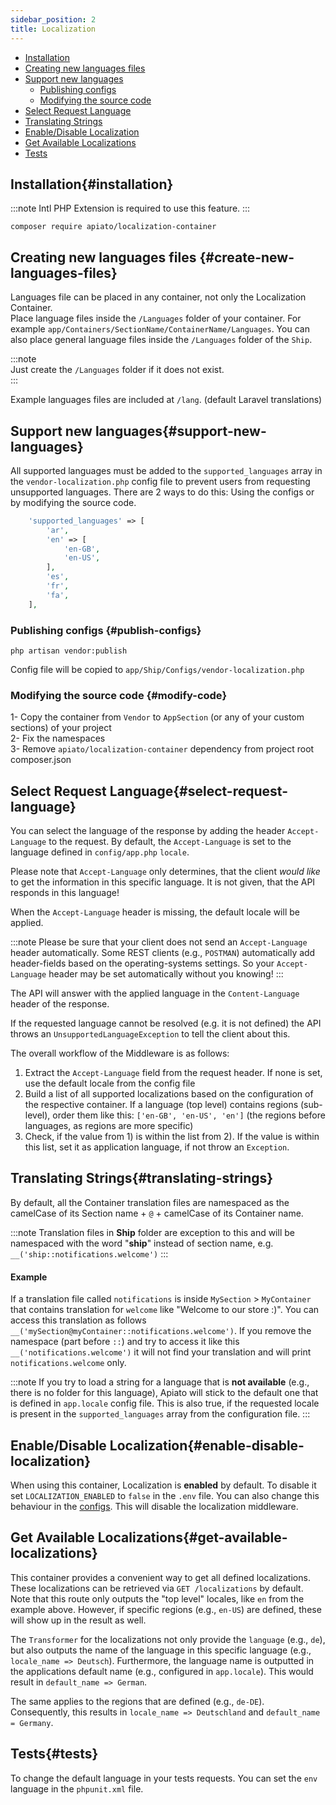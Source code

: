 ```yaml
---
sidebar_position: 2
title: Localization
---
```


- [Installation](#installation)
- [Creating new languages files](#create-new-languages-files)
- [Support new languages](#support-new-languages)
  - [Publishing configs](#publish-configs)
  - [Modifying the source code](#modify-code)
- [Select Request Language](#select-request-language)
- [Translating Strings](#translating-strings)
- [Enable/Disable Localization](#enable-disable-localization)
- [Get Available Localizations](#get-available-localizations)
- [Tests](#tests)

## Installation{#installation}
:::note
Intl PHP Extension is required to use this feature.
:::

```
composer require apiato/localization-container
```
## Creating new languages files {#create-new-languages-files}

Languages file can be placed in any container, not only the Localization Container.  
Place language files inside the `/Languages` folder of your container. For example
`app/Containers/SectionName/ContainerName/Languages`. You can also place general language files inside the
`/Languages` folder of the `Ship`.

:::note  
Just create the `/Languages` folder if it does not exist.  
:::

Example languages files are included at `/lang`. (default Laravel translations)

## Support new languages{#support-new-languages}

All supported languages must be added to the `supported_languages` array in the `vendor-localization.php` config file
to prevent users from requesting unsupported languages. There are 2 ways to do this: Using the configs or by modifying the source code.

```php
    'supported_languages' => [
        'ar',
        'en' => [
            'en-GB',
            'en-US',
        ],
        'es',
        'fr',
        'fa',
    ],
```

### Publishing configs {#publish-configs}
```
php artisan vendor:publish
```  
Config file will be copied to `app/Ship/Configs/vendor-localization.php`

### Modifying the source code {#modify-code}

1- Copy the container from `Vendor` to `AppSection` (or any of your custom sections) of your project  
2- Fix the namespaces  
3- Remove `apiato/localization-container` dependency from project root composer.json

## Select Request Language{#select-request-language}

You can select the language of the response by adding the header `Accept-Language` to the request. By default, the
`Accept-Language` is set to the language defined in `config/app.php` `locale`.

Please note that `Accept-Language` only determines, that the client _would like_ to get the information in this specific
language. It is not given, that the API responds in this language!

When the `Accept-Language` header is missing, the default locale will be applied.

:::note
Please be sure that your client does not send an `Accept-Language` header automatically. Some REST clients
(e.g., `POSTMAN`) automatically add header-fields based on the operating-systems settings. So your `Accept-Language` header
may be set automatically without you knowing!
:::

The API will answer with the applied language in the `Content-Language` header of the response.

If the requested language cannot be resolved (e.g. it is not defined) the API throws an `UnsupportedLanguageException` to tell
the client about this.

The overall workflow of the Middleware is as follows:
1) Extract the `Accept-Language` field from the request header. If none is set, use the default locale from the config file
2) Build a list of all supported localizations based on the configuration of the respective container. If a language
   (top level) contains regions (sub-level), order them like this: `['en-GB', 'en-US', 'en']` (the regions before languages,
   as regions are more specific)
3) Check, if the value from 1) is within the list from 2). If the value is within this list, set it as application language,
   if not throw an `Exception`.

## Translating Strings{#translating-strings}

By default, all the Container translation files are namespaced as the camelCase of its Section name + `@` + camelCase of its Container name.

:::note
Translation files in **Ship** folder are exception to this and will be namespaced with the word "**ship**" instead of section name, e.g. `__('ship::notifications.welcome')`
:::

#### Example

If a translation file called `notifications` is inside `MySection` > `MyContainer` that contains translation for `welcome`
like "Welcome to our store :)". You can access this translation as follows `__('mySection@myContainer::notifications.welcome')`. If
you remove the namespace (part before `::`) and try to access it like this
`__('notifications.welcome')` it will not find your translation and will print `notifications.welcome` only.

:::note
If you try to load a string for a language that is **not available** (e.g., there is no folder for this language), Apiato
will stick to the default one that is defined in `app.locale` config file. This is also true, if the requested locale
is present in the `supported_languages` array from the configuration file.
:::

## Enable/Disable Localization{#enable-disable-localization}
When using this container, Localization is **enabled** by default. To disable it set `LOCALIZATION_ENABLED` to `false` in the `.env` file. You can also change this behaviour in the [configs](#publish-configs). This will disable the localization middleware.

## Get Available Localizations{#get-available-localizations}

This container provides a convenient way to get all defined localizations. These localizations can be retrieved via `GET /localizations`
by default. Note that this route only outputs the "top level" locales, like `en` from the example above. However, if
specific regions (e.g., `en-US`) are defined, these will show up in the result as well.

The `Transformer` for the localizations not only provide the `language` (e.g., `de`), but also outputs the name of the
language in this specific language (e.g., `locale_name => Deutsch`). Furthermore, the language name is outputted in the
applications default name (e.g., configured in `app.locale`). This would result in `default_name => German`.

The same applies to the regions that are defined (e.g., `de-DE`). Consequently, this results in `locale_name => Deutschland`
and `default_name = Germany`.

## Tests{#tests}

To change the default language in your tests requests. You can set the `env` language in the `phpunit.xml` file.
